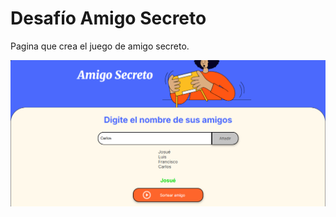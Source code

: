 # Desafío Amigo Secreto

Pagina que crea el juego de amigo secreto.

![alt text](assets/pagina_amigo_secreto.png)